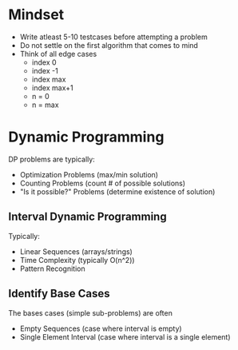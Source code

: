 # Mindset

- Write atleast 5-10 testcases before attempting a problem
- Do not settle on the first algorithm that comes to mind
- Think of all edge cases
  - index 0
  - index -1
  - index max
  - index max+1
  - n = 0
  - n = max

# Dynamic Programming

DP problems are typically:

- Optimization Problems (max/min solution)
- Counting Problems (count # of possible solutions)
- "Is it possible?" Problems (determine existence of solution)

## Interval Dynamic Programming

Typically:

- Linear Sequences (arrays/strings)
- Time Complexity (typically O(n^2))
- Pattern Recognition

## Identify Base Cases

The bases cases (simple sub-problems) are often

- Empty Sequences (case where interval is empty)
- Single Element Interval (case where interval is a single element)
